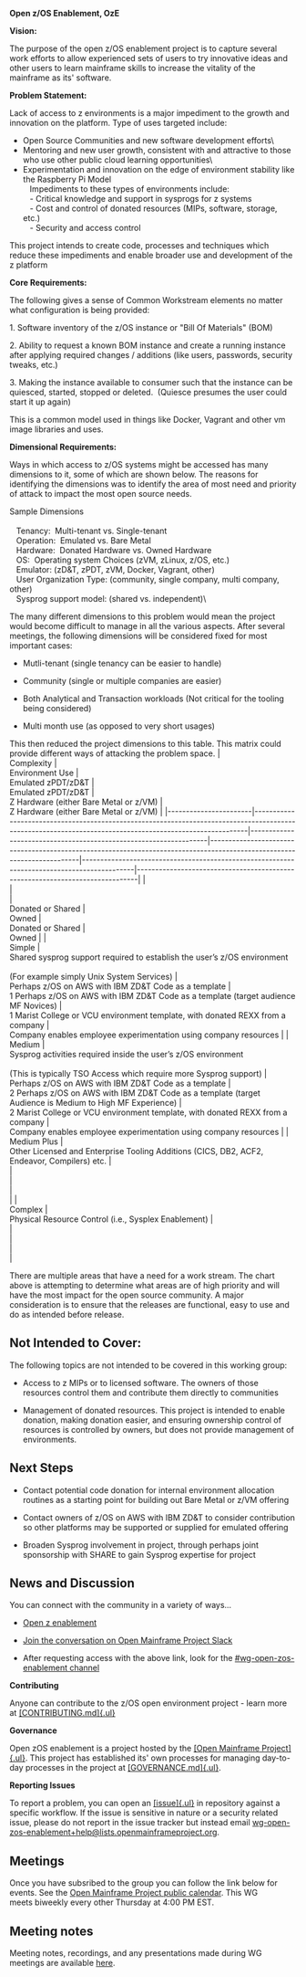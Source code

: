 **Open z/OS Enablement, OzE**

**Vision:**

The purpose of the open z/OS enablement project is to capture several
work efforts to allow experienced sets of users to try innovative
ideas and other users to learn mainframe skills to increase
the vitality of the mainframe as its' software.

**Problem Statement:**

Lack of access to z environments is a major impediment to the growth and
innovation on the platform. Type of uses targeted include:

- Open Source Communities and new software development efforts\
- Mentoring and new user growth, consistent with and attractive
to those who use other public cloud learning opportunities\
- Experimentation and innovation on the edge of environment
stability like the Raspberry Pi Model\
   Impediments to these types of environments include:\
   - Critical knowledge and support in sysprogs for z systems\
   - Cost and control of donated resources (MIPs, software, storage,
etc.)\
   - Security and access control

This project intends to create code, processes and techniques which
reduce these impediments and enable broader use and development of the z
platform

**Core Requirements:**

The following gives a sense of Common Workstream elements no matter what
configuration is being provided:

1\. Software inventory of the z/OS instance or "Bill Of Materials" (BOM)

2\. Ability to request a known BOM instance and create a running
instance after applying required changes / additions (like users,
passwords, security tweaks, etc.) 

3\. Making the instance available to consumer such that the instance can
be quiesced, started, stopped or deleted.  (Quiesce presumes the user
could start it up again)

This is a common model used in things like Docker, Vagrant and other vm
image libraries and uses.

**Dimensional Requirements:**

Ways in which access to z/OS systems might be accessed has many
dimensions to it, some of which are shown below. The reasons for
identifying the dimensions was to identify the area of most need and
priority of attack to impact the most open source needs.

Sample Dimensions\
\
   Tenancy:  Multi-tenant vs. Single-tenant\
   Operation:  Emulated vs. Bare Metal\
   Hardware:  Donated Hardware vs. Owned Hardware\
   OS:  Operating system Choices (zVM, zLinux, z/OS, etc.)\
   Emulator: (zD&T, zPDT, zVM, Docker, Vagrant, other)\
   User Organization Type: (community, single company, multi company,
other)\
   Sysprog support model: (shared vs. independent)\

The many different dimensions to this problem would mean the project
would become difficult to manage in all the various aspects. After
several meetings, the following dimensions will be considered fixed for
most important cases:

- Mutli-tenant (single tenancy can be easier to handle)

- Community (single or multiple companies are easier)

- Both Analytical and Transaction workloads (Not critical for the
    tooling being considered)

- Multi month use (as opposed to very short usages)

This then reduced the project dimensions to this table. This matrix
could provide different ways of attacking the problem space.
|    <br>Complexity     |    <br>Environment   Use                                                                                                                                 |    <br>Emulated zPDT/zD&T                                        |    <br>Emulated  zPDT/zD&T                                                                                    |    <br>Z Hardware (either Bare Metal or z/VM)                                              |    <br>Z Hardware (either Bare Metal or z/VM)                                |
|-----------------------|----------------------------------------------------------------------------------------------------------------------------------------------------------|------------------------------------------------------------------|------------------------------------------------------------------------------------------------------------------------|--------------------------------------------------------------------------------------------|------------------------------------------------------------------------------|
|    <br>               |    <br>                                                                                                                                                  |    <br>Donated or Shared                                         |    <br>Owned                                                                                                           |    <br>Donated or Shared                                                                   |    <br>Owned                                                                 |
|    <br>Simple         |    <br>Shared   sysprog support required to establish the user’s z/OS environment<br>   <br>(For example   simply Unix System Services)                  |    <br>Perhaps z/OS   on AWS with IBM ZD&T Code as a template    |    <br>1 Perhaps z/OS   on AWS with IBM ZD&T Code as a template (target audience MF Novices)                           |    <br>1 Marist   College or VCU environment template, with donated REXX from a company    |    <br>Company   enables employee experimentation using company resources    |
|    <br>Medium         |    <br>Sysprog   activities required inside the user’s z/OS environment<br>   <br>(This is   typically TSO Access which require more Sysprog support)    |    <br>Perhaps z/OS   on AWS with IBM ZD&T Code as a template    |    <br>2 Perhaps z/OS   on AWS with IBM ZD&T Code as a template (target Audience is Medium to   High MF Experience)    |    <br>2 Marist   College or VCU environment template, with donated REXX from a company    |    <br>Company   enables employee experimentation using company resources    |
|    <br>Medium Plus    |    <br>Other   Licensed and Enterprise Tooling Additions (CICS, DB2, ACF2, Endeavor,   Compilers) etc.                                                   |    <br>                                                          |    <br>                                                                                                                |    <br>                                                                                    |    <br>                                                                      |
|    <br>Complex        |    <br>Physical   Resource Control (i.e., Sysplex Enablement)                                                                                            |    <br>                                                          |    <br>                                                                                                                |    <br>                                                                                    |    <br>                                                                      |

There are multiple areas that have a need for a work stream. The chart
above is attempting to determine what areas are of high priority and
will have the most impact for the open source community.  A major
consideration is to ensure that the releases are functional, easy
to use and do as intended before release. 

## Not Intended to Cover:

The following topics are not intended to be covered in this working
group:

- Access to z MIPs or to licensed software. The owners of those
    resources control them and contribute them directly to communities

- Management of donated resources. This project is intended to enable
    donation, making donation easier, and ensuring ownership control of
    resources is controlled by owners, but does not provide management
    of environments.

## Next Steps

- Contact potential code donation for internal environment allocation
    routines as a starting point for building out Bare Metal or z/VM
    offering

- Contact owners of z/OS on AWS with IBM ZD&T to consider contribution
    so other platforms may be supported or supplied for emulated
    offering

- Broaden Sysprog involvement in project, through perhaps joint
    sponsorship with SHARE to gain Sysprog expertise for project

## News and Discussion

You can connect with the community in a variety of ways\...

- [Open z
    enablement](https://lists.openmainframeproject.org/g/wg-open-zos-enablement)

- [Join the conversation on Open Mainframe Project
    Slack](https://slack.openmainframeproject.org/)

- After requesting access with the above link, look for
    the [\#wg-open-zos-enablement
    channel](https://openmainframeproject.slack.com/archives/C01711931GA)

**Contributing**

Anyone can contribute to the z/OS open environment project - learn more
at [[CONTRIBUTING.md]{.ul}](https://github.com/openmainframeproject/wg-open-zos-enablement)

**Governance**

Open zOS enablement is a project hosted by the [[Open Mainframe
Project]{.ul}](https://openmainframeproject.org/). This project has
established its\' own processes for managing day-to-day processes in the
project
at [[GOVERNANCE.md]{.ul}](https://github.com/openmainframeproject/wg-open-zos-enablement).

**Reporting Issues**

To report a problem, you can open
an [[issue]{.ul}](https://github.com/openmainframeproject/wg-open-zos-enablement/issues) in
repository against a specific workflow. If the issue is sensitive in
nature or a security related issue, please do not report in the issue
tracker but instead
email <wg-open-zos-enablement+help@lists.openmainframeproject.org>.

## Meetings

Once you have subsribed to the group you can follow the link below for events.
See the [Open Mainframe Project public
calendar](https://lists.openmainframeproject.org/calendar). This WG
meets biweekly every other Thursday at 4:00 PM EST.

## Meeting notes

Meeting notes, recordings, and any presentations made during WG meetings
are
available [here](https://github.com/openmainframeproject/wg-open-zos-enablement/blob/master/meetings).
